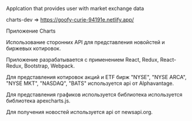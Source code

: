 Applcation that provides user with market exchange data

charts-dev => https://goofy-curie-94191e.netlify.app/

Приложение Charts

Использование сторонних API для представления новойстей и биржевых котировок.

Приложение разрабатывается с применением React, Redux, React-Redux, Bootstrap, Webpack.

Для представления котировок акций и ETF бирж "NYSE", "NYSE ARCA", "NYSE MKT", "NASDAQ", "BATS" используется api от Alphavantage.

Для представления графиков используется библиотека используется библиотека apexcharts.js.

Для получения новостей используется api от newsapi.org.
